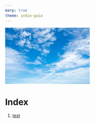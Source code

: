 ```yaml
---
marp: true
theme: indie-gaia
---
```


<!-- 
_class: lead
-->

![](img/images.jpg)

# Index  

1. [test](test.html)
